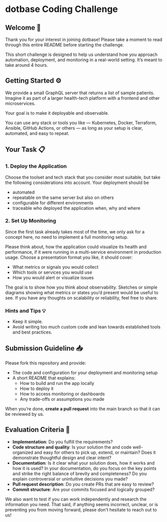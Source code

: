 # dotbase Coding Challenge

## Welcome 👋

Thank you for your interest in joining dotbase! Please take a moment to read through this entire README before starting the challenge.

This short challenge is designed to help us understand how you approach automation, deployment, and monitoring in a real-world setting.
It’s meant to take around 4 hours.

## Getting Started ⚙️

We provide a small GraphQL server that returns a list of sample patients. Imagine it as part of a larger health-tech platform with a frontend and other microservices.

Your goal is to make it deployable and observable.

You can use any stack or tools you like — Kubernetes, Docker, Terraform, Ansible, GitHub Actions, or others — as long as your setup is clear, automated, and easy to repeat.

## Your Task  📋

### 1. Deploy the Application

Choose the toolset and tech stack that you consider most suitable, but take the following considerations into account. Your deployment should be

- automated
- repeatable on the same server but also on others
- configurable for different environments
- traceable who deployed the application when, why and where

### 2. Set Up Monitoring

Since the first task already takes most of the time, we only ask for a concept here, no need to implement a full monitoring setup.

Please think about, how the application could visualize its health and performance, if it were running in a  multi-service environment in production usage. Choose a presentation format you like, it should cover:
- What metrics or signals you would collect
- Which tools or services you would use
- How you would alert or visualize issues

The goal is to show how you think about observability. Sketches or simple diagrams showing what metrics or states you’d present would be useful to see. If you have any thoughts on scalability or reliability, feel free to share.

### Hints and Tips 💡

- Keep it simple.
- Avoid writing too much custom code and lean towards established tools and best practices.

## Submission Guideline 📥

Please fork this repository and provide:

- The code and configuration for your deployment and monitoring setup
- A short README that explains:
	- How to build and run the app locally
	- How to deploy it
	- How to access monitoring or dashboards
	- Any trade-offs or assumptions you made

When you’re done, **create a pull request** into the main branch so that it can be reviewed by us.

## Evaluation Criteria 🤔

- **Implementation**: Do you fulfill the requirements?
- **Code structure and quality**: Is your solution the and code well-organized and easy for others to pick up, extend, or maintain? Does it demonstrate thoughtful design and clear intent?
- **Documentation**: Is it clear what your solution does, how it works and how it is used? In your documentation, do you focus on the key points and strike the right balance of brevity and completeness? Do you explain controversial or unintuitive decisions you made?
- **Pull request description**: Do you create PRs that are easy to review?
- **Commit structure**: Are your commits focused and logically grouped?

We also want to test if you can work independently and research the information you need. That said, if anything seems incorrect, unclear, or is preventing you from moving forward, please don’t hesitate to reach out to us!
